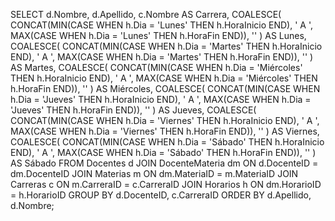 SELECT 
    d.Nombre,
    d.Apellido,
    c.Nombre AS Carrera,
    COALESCE(
        CONCAT(MIN(CASE WHEN h.Dia = 'Lunes' THEN h.HoraInicio END), ' A ', MAX(CASE WHEN h.Dia = 'Lunes' THEN h.HoraFin END)), ''
    ) AS Lunes,
    COALESCE(
        CONCAT(MIN(CASE WHEN h.Dia = 'Martes' THEN h.HoraInicio END), ' A ', MAX(CASE WHEN h.Dia = 'Martes' THEN h.HoraFin END)), ''
    ) AS Martes,
    COALESCE(
        CONCAT(MIN(CASE WHEN h.Dia = 'Miércoles' THEN h.HoraInicio END), ' A ', MAX(CASE WHEN h.Dia = 'Miércoles' THEN h.HoraFin END)), ''
    ) AS Miércoles,
    COALESCE(
        CONCAT(MIN(CASE WHEN h.Dia = 'Jueves' THEN h.HoraInicio END), ' A ', MAX(CASE WHEN h.Dia = 'Jueves' THEN h.HoraFin END)), ''
    ) AS Jueves,
    COALESCE(
        CONCAT(MIN(CASE WHEN h.Dia = 'Viernes' THEN h.HoraInicio END), ' A ', MAX(CASE WHEN h.Dia = 'Viernes' THEN h.HoraFin END)), ''
    ) AS Viernes,
    COALESCE(
        CONCAT(MIN(CASE WHEN h.Dia = 'Sábado' THEN h.HoraInicio END), ' A ', MAX(CASE WHEN h.Dia = 'Sábado' THEN h.HoraFin END)), ''
    ) AS Sábado
FROM 
    Docentes d
JOIN 
    DocenteMateria dm ON d.DocenteID = dm.DocenteID
JOIN 
    Materias m ON dm.MateriaID = m.MateriaID
JOIN 
    Carreras c ON m.CarreraID = c.CarreraID
JOIN 
    Horarios h ON dm.HorarioID = h.HorarioID
GROUP BY 
    d.DocenteID, c.CarreraID
ORDER BY 
    d.Apellido, d.Nombre;
